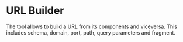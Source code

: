 URL Builder
===========
The tool allows to build a URL from its components and viceversa. This includes schema, domain, port, path, query parameters and fragment.
